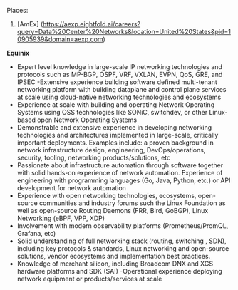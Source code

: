 Places:
1. [AmEx] (https://aexp.eightfold.ai/careers?query=Data%20Center%20Networks&location=United%20States&pid=10905939&domain=aexp.com)

**Equinix** 
- Expert level knowledge in large-scale IP networking technologies and protocols such as MP-BGP, OSPF, VRF, VXLAN, EVPN, QoS, GRE, and IPSEC
-Extensive experience building software defined multi-tenant networking platform with building dataplane and control plane services at scale using cloud-native networking technologies and ecosystems
- Experience at scale with building and operating Network Operating Systems using OSS technologies like SONiC, switchdev, or other Linux-based open Network Operating Systems
- Demonstrable and extensive experience in developing networking technologies and architectures implemented in large-scale, critically important deployments. Examples include: a proven background in network infrastructure design, engineering, DevOps/operations, security, tooling, networking products/solutions, etc
- Passionate about infrastructure automation through software together with solid hands-on experience of network automation. Experience of engineering with programming languages (Go, Java, Python, etc.) or API development for network automation
- Experience with open networking technologies, ecosystems, open-source communities and industry forums such the Linux Foundation as well as open-source Routing Daemons (FRR, Bird, GoBGP), Linux Networking (eBPF, VPP, XDP)
- Involvement with modern observability platforms (Prometheus/PromQL, Grafana, etc)
- Solid understanding of full networking stack (routing, switching , SDN), including key protocols & standards, Linux networking and open-source solutions, vendor ecosystems and implementation best practices.
- Knowledge of merchant silicon, including Broadcom DNX and XGS hardware platforms and SDK (SAI)
-Operational experience deploying network equipment or products/services at scale


